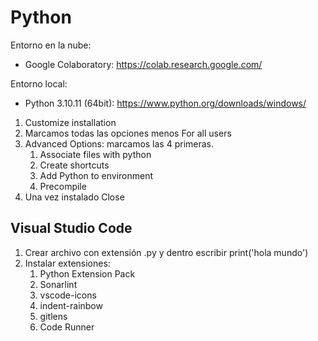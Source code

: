 
# Python

Entorno en la nube:

* Google Colaboratory: https://colab.research.google.com/


Entorno local:

* Python 3.10.11 (64bit): https://www.python.org/downloads/windows/

1. Customize installation
2. Marcamos todas las opciones menos For all users
3. Advanced Options: marcamos las 4 primeras.
   1. Associate files with python
   2. Create shortcuts
   3. Add Python to environment 
   4. Precompile
4. Una vez instalado Close


## Visual Studio Code

1. Crear archivo con extensión .py y dentro escribir print('hola mundo')
2. Instalar extensiones:
   1. Python Extension Pack
   2. Sonarlint
   3. vscode-icons
   4. indent-rainbow
   5. gitlens
   6. Code Runner